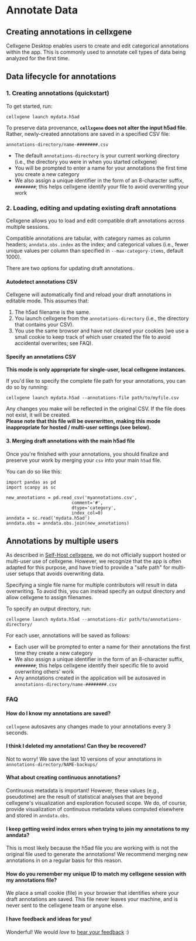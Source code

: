 # Annotate Data

## Creating annotations in cellxgene

Cellxgene Desktop enables users to create and edit categorical annotations within the app. This is commonly used to annotate cell types of data being analyzed for the first time.

## Data lifecycle for annotations

### 1. Creating annotations \(quickstart\)

To get started, run:

```text
cellxgene launch mydata.h5ad
```

To preserve data provenance, **`cellxgene` does not alter the input h5ad file**. Rather, newly-created annotations are saved in a specified CSV file:

```text
annotations-directory/name-########.csv
```

* The default `annotations-directory` is your current working directory \(i.e., the directory you were in when you started cellxgene\)
* You will be prompted to enter a name for your annotations the first time you create a new category
* We also assign a unique identifier in the form of an 8-character suffix, `########`; this helps cellxgene identify your file to avoid overwriting your work

### 2. Loading, editing and updating existing draft annotations

Cellxgene allows you to load and edit compatible draft annotations across multiple sessions.

Compatible annotations are tabular, with category names as column headers; `anndata.obs.index` as the index; and categorical values \(i.e., fewer unique values per column than specified in `--max-category-items`, default 1000\).

There are two options for updating draft annotations.

#### Autodetect annotations CSV

Cellxgene will automatically find and reload your draft annotations in editable mode. This assumes that: 

1. The h5ad filename is the same.
2. You launch cellxgene from the `annotations-directory` \(i.e., the directory that contains your CSV\).
3. You use the same browser and have not cleared your cookies \(we use a small cookie to keep track of which user created the file to avoid accidental overwrites; see FAQ\).

#### Specify an annotations CSV

**This mode is only appropriate for single-user, local cellxgene instances.**

If you'd like to specify the complete file path for your annotations, you can do so by running:

```text
cellxgene launch mydata.h5ad --annotations-file path/to/myfile.csv
```

Any changes you make will be reflected in the original CSV. If the file does not exist, it will be created.  
**Please note that this file will be overwritten, making this mode inappropriate for hosted / multi-user settings \(see below\).**

#### 3. Merging draft annotations with the main h5ad file

Once you're finished with your annotations, you should finalize and preserve your work by merging your `csv` into your main `h5ad` file.

You can do so like this:

```text
import pandas as pd
import scanpy as sc

new_annotations = pd.read_csv('myannotations.csv',
                         comment='#',
                         dtype='category',
                         index_col=0)
anndata = sc.read('mydata.h5ad')
anndata.obs = anndata.obs.join(new_annotations)
```

## Annotations by multiple users

As described in [Self-Host cellxgene](self-hosting/), we do not officially support hosted or multi-user use of cellxgene. However, we recognize that the app is often adapted for this purpose, and have tried to provide a "safe path" for multi-user setups that avoids overwriting data.

Specifying a single file name for multiple contributors will result in data overwriting. To avoid this, you can instead specify an output directory and allow cellxgene to assign filenames.

To specify an output directory, run:

```text
cellxgene launch mydata.h5ad --annotations-dir path/to/annotations-directory/
```

For each user, annotations will be saved as follows:

* Each user will be prompted to enter a name for their annotations the first time they create a new category
* We also assign a unique identifier in the form of an 8-character suffix, `########`; this helps cellxgene identify their specific file to avoid overwriting others' work
* Any annotations created in the application will be autosaved in `annotations-directory/name-########.csv`

### FAQ

#### How do I know my annotations are saved?

`cellxgene` autosaves any changes made to your annotations every 3 seconds.

#### I think I deleted my annotations! Can they be recovered?

Not to worry! We save the last 10 versions of your annotations in `annotations-directory/NAME-backups/`

#### What about creating continuous annotations?

Continuous metadata is important! However, these values \(e.g., pseudotime\) are the result of statistical analyses that are beyond cellxgene's visualization and exploration focused scope. We do, of course, provide visualization of continuous metadata values computed elsewhere and stored in `anndata.obs`.

#### I keep getting weird index errors when trying to join my annotations to my anndata?

This is most likely because the h5ad file you are working with is not the original file used to generate the annotations! We recommend merging new annotations in on a regular basis for this reason.

#### How do you remember my unique ID to match my cellxgene session with my annotations file?

We place a small cookie \(file\) in your browser that identifies where your draft annotations are saved. This file never leaves your machine, and is never sent to the cellxgene team or anyone else.

#### I have feedback and ideas for you!

Wonderful! We would _love_ to [hear your feedback](../contact-us.md) :\)

